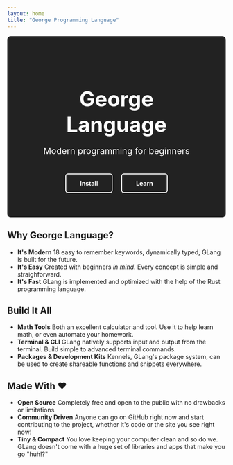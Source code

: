 ```yaml
---
layout: home
title: "George Programming Language"
---
```


<div style="text-align: center; padding: 3rem; background-color: #222; color: white; border-radius: 8px;">
  <h1 style="font-size: 3rem; margin-bottom: 0.5rem;">George Language</h1>
  <p style="font-size: 1.25rem; margin-bottom: 2rem;">Modern programming for beginners</p>

  <a href="/docs/install" style="display:inline-block; padding: 0.75rem 2rem; margin: 0.5rem; border: 2px solid white; border-radius: 6px; text-decoration: none; color: white; font-weight: bold;">
    Install
  </a>
  <a href="/book/start" style="display:inline-block; padding: 0.75rem 2rem; margin: 0.5rem; border: 2px solid white; border-radius: 6px; text-decoration: none; color: white; font-weight: bold;">
    Learn
  </a>
</div>

## Why George Language?
- **It's Modern**
  18 easy to remember keywords, dynamically typed, GLang is built for the future.
- **It's Easy**
  Created with beginners _in mind_. Every concept is simple and straighforward.
- **It's Fast**
  GLang is implemented and optimized with the help of the Rust programming language.

## Build It All
- **Math Tools**
  Both an excellent calculator and tool. Use it to help learn math, or even automate your homework.
- **Terminal & CLI**
  GLang natively supports input and output from the terminal. Build simple to advanced terminal commands.
- **Packages & Development Kits**
  Kennels, GLang's package system, can be used to create shareable functions and snippets everywhere.

## Made With ♥️
- **Open Source**
  Completely free and open to the public with no drawbacks or limitations.
- **Community Driven**
  Anyone can go on GitHub right now and start contributing to the project, whether it's code or the site you see right now!
- **Tiny & Compact**
  You love keeping your computer clean and so do we. GLang doesn't come with a huge set of libraries and apps that make you go "huh!?"
